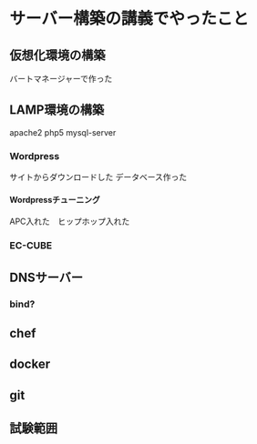 サーバー構築の講義でやったこと
==================================

## 仮想化環境の構築
バートマネージャーで作った
## LAMP環境の構築
apache2 php5 mysql-server 
### Wordpress
サイトからダウンロードした データベース作った
#### Wordpressチューニング
APC入れた　ヒップホップ入れた
### EC-CUBE

## DNSサーバー

### bind?

## chef

## docker

## git

## 試験範囲

